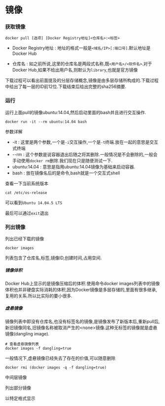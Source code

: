 # 镜像

### 获取镜像

```
docker pull [选项] [Docker Registry地址]<仓库名>:<标签>
```

* Docker Registry地址 : 地址的格式一般是`<域名/IP>[:端口号]`.默认地址是 Docker Hub

* 仓库名 : 如之前所说,这里的仓库名是两段式名称,既`<用户名>/<软件名>`.对于Docker Hub,如果不给出用户名,则默认为`library`,也就是官方镜像

下载过程可以看出前面提及的分层存储概念,镜像是由多层存储所构成的.下载过程中给出了每一层的ID前12位.下载结束后给出完整的sha256摘要.

### 运行

运行上面pull的镜像ubuntu:14.04,然后启动里面的bash并且进行交互操作.

```
docker run -it --rm ubuntu:14.04 bash
```

参数详解

* -it : 这里是两个参数,一个是`-i`交互操作,一个是`-t`终端.放在一起的意思是交互式终端
* --rm : 这个参数是说容器退出后随之将其删除.一般情况是不会删除的,一般会手动使用`docker rm`删除.我们现在只是随便测试一下.
* ubuntu:14.04 : 意思是指用ubuntu:14.04镜像为基础来启动容器.
* bash : 放在镜像名后的是命令,bash就是一个交互式shell

查看一下当前系统版本

```
cat /etc/os-release
```

可以看到`Ubuntu 14.04.5 LTS`

最后可以通过`exit`退出

### 列出镜像

列出已经下载的镜像

```
docker images
```

列表包含了仓库名,标签,镜像ID,创建时间,占用空间.

##### 镜像体积

Docker Hub上显示的是镜像压缩后的体积.使用命令docker images列表中的镜像体积也并非硬盘实际消耗的体积,因为Docker镜像是多层存储的,里面有很多继承,复用的关系.所以比实际的要小很多.

##### 虚悬镜像

镜像列表中即没有仓库名,也没有标签名的镜像,是镜像发布了新版本后,重新pull后,新旧镜像同名,旧镜像名称被取消产生的&lt;none&gt;镜像.这种无标签的镜像就是虚悬镜像\(dangling image\).

```
# 查看虚悬镜像列表
docker images -f dangling=true
```

一般情况下,虚悬镜像已经失去了存在的价值,可以随意删除

```
docker rmi (docker images -q -f dangling=true)
```

中间层镜像

列出部分镜像

以特定格式显示

